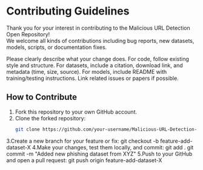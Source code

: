 # Contributing Guidelines

Thank you for your interest in contributing to the Malicious URL Detection Open Repository!  
We welcome all kinds of contributions including bug reports, new datasets, models, scripts, or documentation fixes.

Please clearly describe what your change does.
For code, follow existing style and structure.
For datasets, include a citation, download link, and metadata (time, size, source).
For models, include README with training/testing instructions.
Link related issues or papers if possible.

## How to Contribute

1. Fork this repository to your own GitHub account.
2. Clone the forked repository:
   ```bash
   git clone https://github.com/your-username/Malicious-URL-Detection-Open-Source.git
3.Create a new branch for your feature or fix:
git checkout -b feature-add-dataset-X
4.Make your changes, test them locally, and commit:
git add .
git commit -m "Added new phishing dataset from XYZ"
5.Push to your GitHub and open a pull request:
git push origin feature-add-dataset-X
